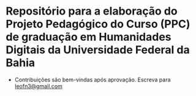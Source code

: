 # Repositório para a elaboração do Projeto Pedagógico do Curso (PPC) de graduação em Humanidades Digitais da Universidade Federal da Bahia

- Contribuições são bem-vindas após aprovação. Escreva para [leofn3@gmail.com](mailto:leofn3@gmail.com)

